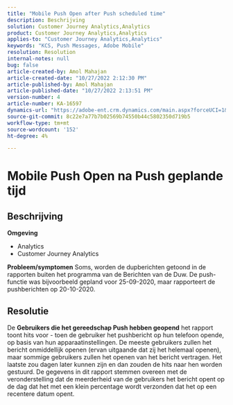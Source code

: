 ```yaml
---
title: "Mobile Push Open after Push scheduled time"
description: Beschrijving
solution: Customer Journey Analytics,Analytics
product: Customer Journey Analytics,Analytics
applies-to: "Customer Journey Analytics,Analytics"
keywords: "KCS, Push Messages, Adobe Mobile"
resolution: Resolution
internal-notes: null
bug: false
article-created-by: Amol Mahajan
article-created-date: "10/27/2022 2:12:30 PM"
article-published-by: Amol Mahajan
article-published-date: "10/27/2022 2:13:51 PM"
version-number: 4
article-number: KA-16597
dynamics-url: "https://adobe-ent.crm.dynamics.com/main.aspx?forceUCI=1&pagetype=entityrecord&etn=knowledgearticle&id=776f6962-0156-ed11-bba2-6045bd006793"
source-git-commit: 8c22e7a77b7b02569b74550b44c5802350d719b5
workflow-type: tm+mt
source-wordcount: '152'
ht-degree: 4%

---
```


# Mobile Push Open na Push geplande tijd

## Beschrijving

<b>Omgeving</b>
- Analytics
- Customer Journey Analytics

<b>Probleem/symptomen</b>
Soms, worden de dupberichten getoond in de rapporten buiten het programma van de Berichten van de Duw. De push-functie was bijvoorbeeld gepland voor 25-09-2020, maar rapporteert de pushberichten op 20-10-2020.


## Resolutie


De <b>Gebruikers die het gereedschap Push hebben geopend</b> het rapport toont hits voor - toen de gebruiker het pushbericht op hun telefoon opende, op basis van hun apparaatinstellingen. De meeste gebruikers zullen het bericht onmiddellijk openen (ervan uitgaande dat zij het helemaal openen), maar sommige gebruikers zullen het openen van het bericht vertragen. Het laatste zou dagen later kunnen zijn en dan zouden de hits naar hen worden gestuurd. De gegevens in dit rapport stemmen overeen met de veronderstelling dat de meerderheid van de gebruikers het bericht opent op de dag dat het met een klein percentage wordt verzonden dat het op een recentere datum opent.
